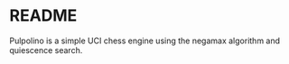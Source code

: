# README #
Pulpolino is a simple UCI chess engine using the negamax algorithm and quiescence search.